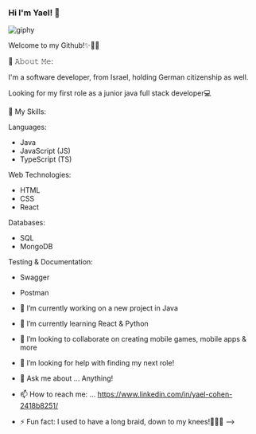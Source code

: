 ### Hi I'm Yael! 👋

![giphy](https://github.com/Yael246810/Yael246810/assets/121745678/a2560ed1-03ce-4d9c-bcef-77d494cd22ec)


Welcome to my Github!✨🎤🚀

📖 𝙰𝚋𝚘𝚞𝚝 𝙼𝚎:

I'm a software developer, from Israel, holding German citizenship as well.

Looking for my first role as a junior java full stack developer💻

🚀 My Skills:

Languages:
 - Java
 - JavaScript (JS)
 - TypeScript (TS)

Web Technologies:
 - HTML
 - CSS
 - React

Databases:
 - SQL
 - MongoDB

Testing & Documentation: 
- Swagger
- Postman


- 🔭 I’m currently working on a new project in Java
- 🌱 I’m currently learning React & Python
- 👯 I’m looking to collaborate on creating mobile games, mobile apps & more 
- 🤔 I’m looking for help with finding my next role!
- 💬 Ask me about ... Anything!
- 📫 How to reach me: ... https://www.linkedin.com/in/yael-cohen-2418b8251/
- ⚡ Fun fact: I used to have a long braid, down to my knees!💇🏽🧏
-->

  
